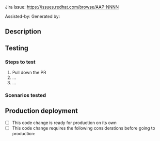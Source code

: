 <!--- Put Jira story/task/bug number in the link below or remove the next line and uncomment one below it. -->
Jira Issue: <https://issues.redhat.com/browse/AAP-NNNN>
<!-- This PR does not need a corresponding Jira item. -->

<!-- Provide a model name or remove the lines if AI assistant wasn't used. -->
Assisted-by: <name of code assistant if applicable>
Generated by: <name of code assistant if applicable>

## Description
<!-- Describe the changes introduced in the PR below, including any relevant motivation, context, and technical/design decisions -->

## Testing
<!-- Describe the testing process in a set of steps, including any relevant env vars, user configuration, etc. If testing is not applicable, remove the steps and add a statement explaining why testing isn't applicable. -->
### Steps to test
1. Pull down the PR
2. ...
3. ...

### Scenarios tested
<!-- Describe the scenarios you've already manually verified, if applicable. -->

## Production deployment
<!-- Check the appropriate box. Document any pre-reqs, co-reqs, secrets, configmaps, etc that need to be considered or prepared ahead of a deployment to production. Include links to any related PRs, e.g. in ansible-wisdom-ops. -->
- [ ] This code change is ready for production on its own
- [ ] This code change requires the following considerations before going to production:

